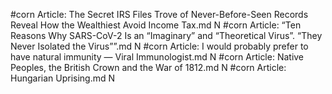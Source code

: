 #corn
Article: The Secret IRS Files Trove of Never-Before-Seen Records Reveal How the Wealthiest Avoid Income Tax.md N
#corn
Article: “Ten Reasons Why SARS-CoV-2 Is an “Imaginary” and “Theoretical Virus”. “They Never Isolated the Virus””.md N
#corn
Article: I would probably prefer to have natural immunity — Viral Immunologist.md N
#corn
Article: Native Peoples, the British Crown and the War of 1812.md N
#corn
Article: Hungarian Uprising.md N
